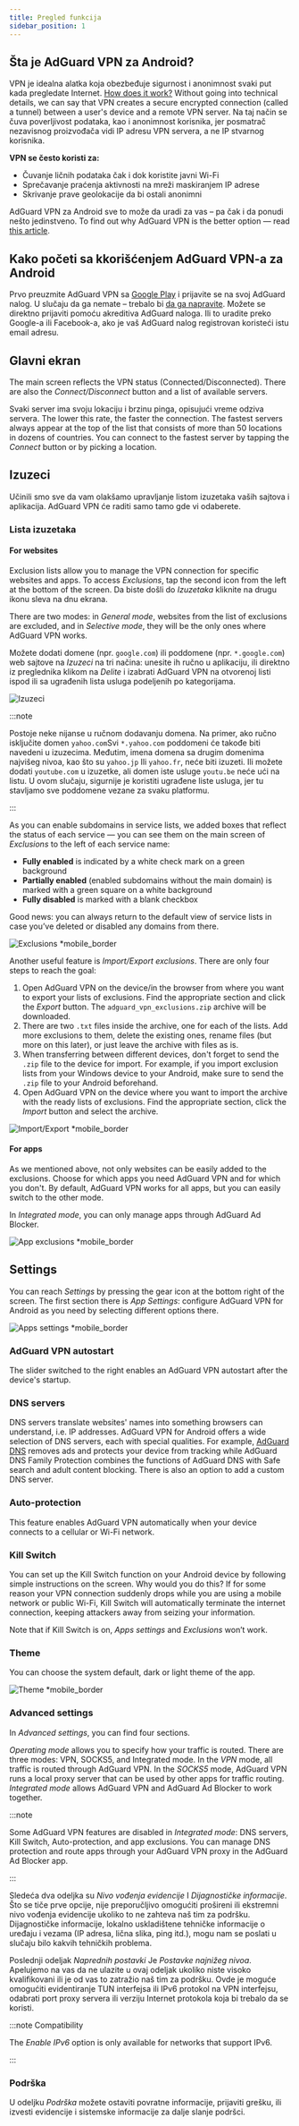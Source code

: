 ```yaml
---
title: Pregled funkcija
sidebar_position: 1
---
```


## Šta je AdGuard VPN za Android?

VPN je idealna alatka koja obezbeđuje sigurnost i anonimnost svaki put kada pregledate Internet. [How does it work?](/general/how-vpn-works) Without going into technical details, we can say that VPN creates a secure encrypted connection (called a tunnel) between a user's device and a remote VPN server. Na taj način se čuva poverljivost podataka, kao i anonimnost korisnika, jer posmatrač nezavisnog proizvođača vidi IP adresu VPN servera, a ne IP stvarnog korisnika.

**VPN se često koristi za:**

- Čuvanje ličnih podataka čak i dok koristite javni Wi-Fi
- Sprečavanje praćenja aktivnosti na mreži maskiranjem IP adrese
- Skrivanje prave geolokacije da bi ostali anonimni

AdGuard VPN za Android sve to može da uradi za vas – pa čak i da ponudi nešto jedinstveno. To find out why AdGuard VPN is the better option — read [this article](/general/why-adguard-vpn).

## Kako početi sa kkorišćenjem AdGuard VPN-a za Android

Prvo preuzmite AdGuard VPN sa [Google Play](https://play.google.com/store/apps/details?id=com.adguard.vpn) i prijavite se na svoj AdGuard nalog. U slučaju da ga nemate – trebalo bi [da ga napravite](https://auth.adguard.com/login.html). Možete se direktno prijaviti pomoću akreditiva AdGuard naloga. Ili to uradite preko Google-a ili Facebook-a, ako je vaš AdGuard nalog registrovan koristeći istu email adresu.

## Glavni ekran

The main screen reflects the VPN status (Connected/Disconnected). There are also the *Connect/Disconnect* button and a list of available servers.

Svaki server ima svoju lokaciju i brzinu pinga, opisujući vreme odziva servera. The lower this rate, the faster the connection. The fastest servers always appear at the top of the list that consists of more than 50 locations in dozens of countries. You can connect to the fastest server by tapping the *Connect* button or by picking a location.

## Izuzeci

Učinili smo sve da vam olakšamo upravljanje listom izuzetaka vaših sajtova i aplikacija. AdGuard VPN će raditi samo tamo gde vi odaberete.

### Lista izuzetaka

#### For websites

Exclusion lists allow you to manage the VPN connection for specific websites and apps. To access *Exclusions*, tap the second icon from the left at the bottom of the screen. Da biste došli do *Izuzetaka* kliknite na drugu ikonu sleva na dnu ekrana.

There are two modes: in *General mode*, websites from the list of exclusions are excluded, and in *Selective mode*, they will be the only ones where AdGuard VPN works.

Možete dodati domene (npr. `google.com`) ili poddomene (npr. `*.google.com`) web sajtove na *Izuzeci* na tri načina: unesite ih ručno u aplikaciju, ili direktno iz preglednika klikom na *Delite* i izabrati AdGuard VPN na otvorenoj listi ispod ili sa ugrađenih lista usluga podeljenih po kategorijama.

![Izuzeci](https://cdn.adguardvpn.com/public/Adguard/kb/VPN/Screenshots/add_site_android.jpg)

:::note

Postoje neke nijanse u ručnom dodavanju domena. Na primer, ako ručno isključite domen `yahoo.com`Svi `*.yahoo.com` poddomeni će takođe biti navedeni u izuzecima. Međutim, imena domena sa drugim domenima najvišeg nivoa, kao što su `yahoo.jp` Ili `yahoo.fr`, neće biti izuzeti. Ili možete dodati `youtube.com` u izuzetke, ali domen iste usluge `youtu.be` neće ući na listu. U ovom slučaju, sigurnije je koristiti ugrađene liste usluga, jer tu stavljamo sve poddomene vezane za svaku platformu.

:::

As you can enable subdomains in service lists, we added boxes that reflect the status of each service — you can see them on the main screen of *Exclusions* to the left of each service name:

- **Fully enabled** is indicated by a white check mark on a green background
- **Partially enabled** (enabled subdomains without the main domain) is marked with a green square on a white background
- **Fully disabled** is marked with a blank checkbox

 Good news: you can always return to the default view of service lists in case you’ve deleted or disabled any domains from there.

![Exclusions *mobile_border](https://cdn.adguardvpn.com/content/kb/vpn/android/statuses.png)

Another useful feature is *Import/Export exclusions*. There are only four steps to reach the goal:

1. Open AdGuard VPN on the device/in the browser from where you want to export your lists of exclusions. Find the appropriate section and click the *Export* button. The `adguard_vpn_exclusions.zip` archive will be downloaded.
2. There are two `.txt` files inside the archive, one for each of the lists. Add more exclusions to them, delete the existing ones, rename files (but more on this later), or just leave the archive with files as is.
3. When transferring between different devices, don't forget to send the `.zip` file to the device for import. For example, if you import exclusion lists from your Windows device to your Android, make sure to send the `.zip` file to your Android beforehand.
4. Open AdGuard VPN on the device where you want to import the archive with the ready lists of exclusions. Find the appropriate section, click the *Import* button and select the archive.

![Import/Export *mobile_border](https://cdn.adguardvpn.com/content/kb/vpn/android/imp-exp.png)

#### For apps

As we mentioned above, not only websites can be easily added to the exclusions. Choose for which apps you need AdGuard VPN and for which you don't. By default, AdGuard VPN works for all apps, but you can easily switch to the other mode.

In *Integrated mode*, you can only manage apps through AdGuard Ad Blocker.

![App exclusions *mobile_border](https://cdn.adguardvpn.com/content/kb/vpn/android/apps_settings.png)

## Settings

You can reach *Settings* by pressing the gear icon at the bottom right of the screen. The first section there is *App Settings*: configure AdGuard VPN for Android as you need by selecting different options there.

![Apps settings *mobile_border](https://cdn.adguardvpn.com/content/kb/vpn/android/app_settings.png)

### AdGuard VPN autostart

The slider switched to the right enables an AdGuard VPN autostart after the device's startup.

### DNS servers

DNS servers translate websites' names into something browsers can understand, i.e. IP addresses. AdGuard VPN for Android offers a wide selection of DNS servers, each with special qualities. For example, [AdGuard DNS](https://adguard-dns.io/kb/) removes ads and protects your device from tracking while AdGuard DNS Family Protection combines the functions of AdGuard DNS with Safe search and adult content blocking. There is also an option to add a custom DNS server.

### Auto-protection

This feature enables AdGuard VPN automatically when your device connects to a cellular or Wi-Fi network.

### Kill Switch

You can set up the Kill Switch function on your Android device by following simple instructions on the screen. Why would you do this? If for some reason your VPN connection suddenly drops while you are using a mobile network or public Wi-Fi, Kill Switch will automatically terminate the internet connection, keeping attackers away from seizing your information.

Note that if Kill Switch is on, *Apps settings* and *Exclusions* won’t work.

### Theme

You can choose the system default, dark or light theme of the app.

![Theme *mobile_border](https://cdn.adguardvpn.com/content/kb/vpn/android/theme-light-dark.png)

### Advanced settings

In *Advanced settings*, you can find four sections.

*Operating mode* allows you to specify how your traffic is routed. There are three modes: VPN, SOCKS5, and Integrated mode. In the *VPN* mode, all traffic is routed through AdGuard VPN. In the *SOCKS5* mode, AdGuard VPN runs a local proxy server that can be used by other apps for traffic routing. *Integrated mode* allows AdGuard VPN and AdGuard Ad Blocker to work together.

:::note

Some AdGuard VPN features are disabled in *Integrated mode*: DNS servers, Kill Switch, Auto-protection, and app exclusions. You can manage DNS protection and route apps through your AdGuard VPN proxy in the AdGuard Ad Blocker app.

:::

Sledeća dva odeljka su *Nivo vođenja evidencije* I *Dijagnostičke informacije*. Što se tiče prve opcije, nije preporučljivo omogućiti prošireni ili ekstremni nivo vođenja evidencije ukoliko to ne zahteva naš tim za podršku. Dijagnostičke informacije, lokalno uskladištene tehničke informacije o uređaju i vezama (IP adresa, lična slika, ping itd.), mogu nam se poslati u slučaju bilo kakvih tehničkih problema.

Poslednji odeljak *Naprednih postavki* Je *Postavke najnižeg nivoa*. Apelujemo na vas da ne ulazite u ovaj odeljak ukoliko niste visoko kvalifikovani ili je od vas to zatražio naš tim za podršku. Ovde je moguće omogućiti evidentiranje TUN interfejsa ili IPv6 protokol na VPN interfejsu, odabrati port proxy servera ili verziju Internet protokola koja bi trebalo da se koristi.

:::note Compatibility

The *Enable IPv6* option is only available for networks that support IPv6.

:::

### Podrška

U odeljku *Podrška* možete ostaviti povratne informacije, prijaviti grešku, ili izvesti evidencije i sistemske informacije za dalje slanje podršci.
